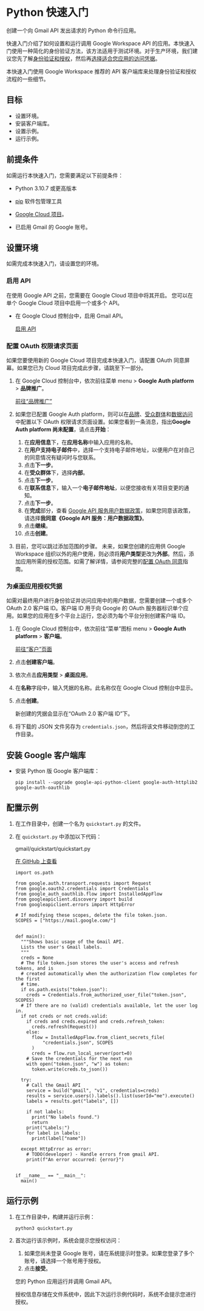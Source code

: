 # Python 快速入门

创建一个向 Gmail API 发出请求的 Python 命令行应用。

快速入门介绍了如何设置和运行调用 Google Workspace API 的应用。本快速入门使用一种简化的身份验证方法，该方法适用于测试环境。对于生产环境，我们建议您先了解[身份验证和授权](https://developers.google.com/workspace/guides/auth-overview?hl=zh-cn)，然后再[选择适合您应用的访问凭据](https://developers.google.com/workspace/guides/create-credentials?hl=zh-cn#choose_the_access_credential_that_is_right_for_you)。

本快速入门使用 Google Workspace 推荐的 API 客户端库来处理身份验证和授权流程的一些细节。

## 目标

- 设置环境。
- 安装客户端库。
- 设置示例。
- 运行示例。

## 前提条件

如需运行本快速入门，您需要满足以下前提条件：

- Python 3.10.7 或更高版本
- [pip](https://pypi.python.org/pypi/pip) 软件包管理工具
- [Google Cloud 项目](https://developers.google.com/workspace/guides/create-project?hl=zh-cn)。



- 已启用 Gmail 的 Google 账号。



## 设置环境

如需完成本快速入门，请设置您的环境。

### 启用 API

在使用 Google API 之前，您需要在 Google Cloud 项目中将其开启。 您可以在单个 Google Cloud 项目中启用一个或多个 API。

- 在 Google Cloud 控制台中，启用 Gmail API。

  [启用 API](https://console.cloud.google.com/flows/enableapi?apiid=gmail.googleapis.com&hl=zh-cn)

### 配置 OAuth 权限请求页面

如果您要使用新的 Google Cloud 项目完成本快速入门，请配置 OAuth 同意屏幕。如果您已为 Cloud 项目完成此步骤，请跳至下一部分。

1. 在 Google Cloud 控制台中，依次前往菜单 menu > **Google Auth platform** > **品牌推广**。

   [前往“品牌推广”](https://console.cloud.google.com/auth/branding?hl=zh-cn)

2. 如果您已配置 Google Auth platform，则可以在[品牌](https://console.cloud.google.com/auth/branding?hl=zh-cn)、[受众群体](https://console.cloud.google.com/auth/audience?hl=zh-cn)和[数据访问](https://console.cloud.google.com/auth/scopes?hl=zh-cn)中配置以下 OAuth 权限请求页面设置。如果您看到一条消息，指出**Google Auth platform 尚未配置**，请点击**开始**：

   1. 在**应用信息**下，在**应用名称**中输入应用的名称。
   2. 在**用户支持电子邮件**中，选择一个支持电子邮件地址，以便用户在对自己的同意情况有疑问时与您联系。
   3. 点击**下一步**。
   4. 在**受众群体**下，选择**内部**。
   5. 点击**下一步**。
   6. 在**联系信息**下，输入一个**电子邮件地址**，以便您接收有关项目变更的通知。
   7. 点击**下一步**。
   8. 在**完成**部分，查看 [Google API 服务用户数据政策](https://developers.google.com/terms/api-services-user-data-policy?hl=zh-cn)，如果您同意该政策，请选择**我同意《Google API 服务：用户数据政策》**。
   9. 点击**继续**。
   10. 点击**创建**。

3. 目前，您可以跳过添加范围的步骤。 未来，如果您创建的应用供 Google Workspace 组织以外的用户使用，则必须将**用户类型**更改为**外部**。然后，添加应用所需的授权范围。如需了解详情，请参阅完整的[配置 OAuth 同意](https://developers.google.com/workspace/guides/configure-oauth-consent?hl=zh-cn)指南。

### 为桌面应用授权凭据

如需对最终用户进行身份验证并访问应用中的用户数据，您需要创建一个或多个 OAuth 2.0 客户端 ID。客户端 ID 用于向 Google 的 OAuth 服务器标识单个应用。如果您的应用在多个平台上运行，您必须为每个平台分别创建客户端 ID。

1. 在 Google Cloud 控制台中，依次前往“菜单”图标 menu > **Google Auth platform** > **客户端**。

   [前往“客户”页面](https://console.cloud.google.com/auth/clients?hl=zh-cn)

2. 点击**创建客户端**。

3. 依次点击**应用类型** > **桌面应用**。

4. 在**名称**字段中，输入凭据的名称。此名称仅在 Google Cloud 控制台中显示。

5. 点击**创建**。

   新创建的凭据会显示在“OAuth 2.0 客户端 ID”下。

6. 将下载的 JSON 文件另存为 `credentials.json`，然后将该文件移动到您的工作目录。

## 安装 Google 客户端库

- 安装 Python 版 Google 客户端库：

  

  ```
  pip install --upgrade google-api-python-client google-auth-httplib2 google-auth-oauthlib
  ```

## 配置示例

1. 在工作目录中，创建一个名为 `quickstart.py` 的文件。

2. 在 `quickstart.py` 中添加以下代码：

   gmail/quickstart/quickstart.py

   [在 GitHub 上查看](https://github.com/googleworkspace/python-samples/blob/main/gmail/quickstart/quickstart.py)

   ```
   import os.path
   
   from google.auth.transport.requests import Request
   from google.oauth2.credentials import Credentials
   from google_auth_oauthlib.flow import InstalledAppFlow
   from googleapiclient.discovery import build
   from googleapiclient.errors import HttpError
   
   # If modifying these scopes, delete the file token.json.
   SCOPES = ["https://mail.google.com/"]
   
   
   def main():
     """Shows basic usage of the Gmail API.
     Lists the user's Gmail labels.
     """
     creds = None
     # The file token.json stores the user's access and refresh tokens, and is
     # created automatically when the authorization flow completes for the first
     # time.
     if os.path.exists("token.json"):
       creds = Credentials.from_authorized_user_file("token.json", SCOPES)
     # If there are no (valid) credentials available, let the user log in.
     if not creds or not creds.valid:
       if creds and creds.expired and creds.refresh_token:
         creds.refresh(Request())
       else:
         flow = InstalledAppFlow.from_client_secrets_file(
             "credentials.json", SCOPES
         )
         creds = flow.run_local_server(port=0)
       # Save the credentials for the next run
       with open("token.json", "w") as token:
         token.write(creds.to_json())
   
     try:
       # Call the Gmail API
       service = build("gmail", "v1", credentials=creds)
       results = service.users().labels().list(userId="me").execute()
       labels = results.get("labels", [])
   
       if not labels:
         print("No labels found.")
         return
       print("Labels:")
       for label in labels:
         print(label["name"])
   
     except HttpError as error:
       # TODO(developer) - Handle errors from gmail API.
       print(f"An error occurred: {error}")
   
   
   if __name__ == "__main__":
     main()
   ```

   

   

## 运行示例

1. 在工作目录中，构建并运行示例：

   ```
   python3 quickstart.py
   ```

1. 首次运行该示例时，系统会提示您授权访问：

   1. 如果您尚未登录 Google 账号，请在系统提示时登录。如果您登录了多个账号，请选择一个账号用于授权。
   2. 点击**接受**。

   您的 Python 应用运行并调用 Gmail API。

   授权信息存储在文件系统中，因此下次运行示例代码时，系统不会提示您进行授权。